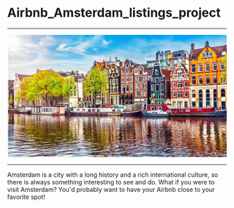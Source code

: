 # Airbnb_Amsterdam_listings_project

---

<p align="center">
    <img src="Amsterdam.png" width="700" hight ="800">
</p>

---

Amsterdam is a city with a long history and a rich international culture, so there is always something interesting to see and do. What if you were to visit Amsterdam? You'd probably want to have your Airbnb close to your favorite spot!
